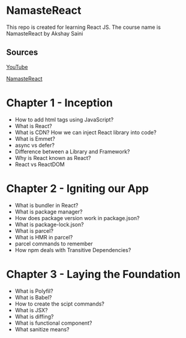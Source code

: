 # NamasteReact

This repo is created for learning React JS. The course name is NamasteReact by Akshay Saini

## Sources

[YouTube](https://www.youtube.com/results?search_query=akshay+saini)

[NamasteReact](https://learn.namastedev.com/)

# Chapter 1 - Inception

- How to add html tags using JavaScript?
- What is React?
- What is CDN? How we can inject React library into code?
- What is Emmet?
- async vs defer?
- Difference between a Library and Framework?
- Why is React known as React?
- React vs ReactDOM

# Chapter 2 - Igniting our App

- What is bundler in React?
- What is package manager?
- How does package version work in package.json?
- What is package-lock.json?
- What is parcel?
- What is HMR in parcel?
- parcel commands to remember
- How npm deals with Transitive Dependencies?

# Chapter 3 - Laying the Foundation

- What is Polyfil?
- What is Babel?
- How to create the scipt commands?
- What is JSX?
- What is diffing?
- What is functional component?
- What sanitize means?
